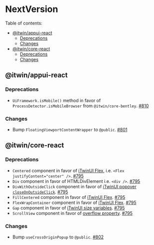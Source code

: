 # NextVersion <!-- omit from toc -->

Table of contents:

- [@itwin/appui-react](#itwinappui-react)
  - [Deprecations](#deprecations)
  - [Changes](#changes)
- [@itwin/core-react](#itwincore-react)
  - [Deprecations](#deprecations-1)
  - [Changes](#changes-1)

## @itwin/appui-react

### Deprecations

- `UiFramework.isMobile()` method in favor of `ProcessDetector.isMobileBrowser` from `@itwin/core-bentley`. [#810](https://github.com/iTwin/appui/pull/810)

### Changes

- Bump `FloatingViewportContentWrapper` to `@public`. [#801](https://github.com/iTwin/appui/pull/801)

## @itwin/core-react

### Deprecations

- `Centered` component in favor of [iTwinUI Flex](https://itwinui.bentley.com/docs/flex), i.e. `<Flex justifyContent="center" />`. [#795](https://github.com/iTwin/appui/pull/795)
- `Div` component in favor of HTMLDivElement i.e. `<div />`. [#795](https://github.com/iTwin/appui/pull/795)
- `DivWithOutsideClick` component in favor of [iTwinUI popover `closeOnOutsideClick`](https://itwinui.bentley.com/docs/popover). [#795](https://github.com/iTwin/appui/pull/795)
- `FillCentered` component in favor of [iTwinUI Flex](https://itwinui.bentley.com/docs/flex). [#795](https://github.com/iTwin/appui/pull/795)
- `FlexWrapContainer` component in favor of [iTwinUI Flex](https://itwinui.bentley.com/docs/flex). [#795](https://github.com/iTwin/appui/pull/795)
- `Gap` component in favor of [iTwinUI size variables](https://itwinui.bentley.com/docs/variables#size). [#795](https://github.com/iTwin/appui/pull/795)
- `ScrollView` component in favor of [overflow property](https://developer.mozilla.org/en-US/docs/Web/CSS/overflow). [#795](https://github.com/iTwin/appui/pull/795)

### Changes

- Bump `useCrossOriginPopup` to `@public`. [#802](https://github.com/iTwin/appui/pull/802)
